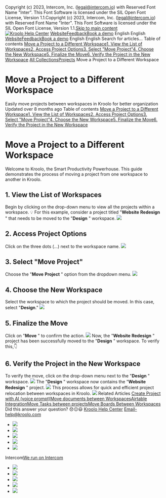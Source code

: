 Copyright (c) 2023, Intercom, Inc. (legal@intercom.io) with Reserved Font Name "Inter". This Font Software is licensed under the SIL Open Font License, Version 1.1.Copyright (c) 2023, Intercom, Inc. (legal@intercom.io) with Reserved Font Name "Inter". This Font Software is licensed under the SIL Open Font License, Version 1.1.[Skip to main content](https://help.kroolo.com/en/articles/9812832-move-a-project-to-a-different-workspace#main-content)
[![Kroolo Help Center](https://downloads.intercomcdn.com/i/o/h4qkzypg/611116/ee699fbf23fef0f6d8d4f666d84c/37cdcedd14003d8fdcfdeda0a05c09cb)](https://help.kroolo.com/en/)
[Website](https://kroolo.com/)[Feedback](https://kroolo.featurebase.app/)[Book a demo](https://kroolo.com/book-demo)
English
English
[Website](https://kroolo.com/)[Feedback](https://kroolo.featurebase.app/)[Book a demo](https://kroolo.com/book-demo)
English
English
Search for articles...
Table of contents
[Move a Project to a Different Workspace](https://help.kroolo.com/en/articles/9812832-move-a-project-to-a-different-workspace#h_ddc5ce895a)[1. View the List of Workspaces](https://help.kroolo.com/en/articles/9812832-move-a-project-to-a-different-workspace#h_8d5c4739ef)[2. Access Project Options](https://help.kroolo.com/en/articles/9812832-move-a-project-to-a-different-workspace#h_e888c388f0)[3. Select "Move Project"](https://help.kroolo.com/en/articles/9812832-move-a-project-to-a-different-workspace#h_f6a4c97169)[4. Choose the New Workspace](https://help.kroolo.com/en/articles/9812832-move-a-project-to-a-different-workspace#h_d5c23d443d)[5. Finalize the Move](https://help.kroolo.com/en/articles/9812832-move-a-project-to-a-different-workspace#h_3ccacc9124)[6. Verify the Project in the New Workspace](https://help.kroolo.com/en/articles/9812832-move-a-project-to-a-different-workspace#h_fcd46ab14b)
[All Collections](https://help.kroolo.com/en/)[Projects](https://help.kroolo.com/en/collections/9118210-projects)
Move a Project to a Different Workspace
# Move a Project to a Different Workspace
Easily move projects between workspaces in Kroolo for better organization
Updated over 8 months ago
Table of contents
[Move a Project to a Different Workspace](https://help.kroolo.com/en/articles/9812832-move-a-project-to-a-different-workspace#h_ddc5ce895a)[1. View the List of Workspaces](https://help.kroolo.com/en/articles/9812832-move-a-project-to-a-different-workspace#h_8d5c4739ef)[2. Access Project Options](https://help.kroolo.com/en/articles/9812832-move-a-project-to-a-different-workspace#h_e888c388f0)[3. Select "Move Project"](https://help.kroolo.com/en/articles/9812832-move-a-project-to-a-different-workspace#h_f6a4c97169)[4. Choose the New Workspace](https://help.kroolo.com/en/articles/9812832-move-a-project-to-a-different-workspace#h_d5c23d443d)[5. Finalize the Move](https://help.kroolo.com/en/articles/9812832-move-a-project-to-a-different-workspace#h_3ccacc9124)[6. Verify the Project in the New Workspace](https://help.kroolo.com/en/articles/9812832-move-a-project-to-a-different-workspace#h_fcd46ab14b)
# Move a Project to a Different Workspace
Welcome to Kroolo, the Smart Productivity Powerhouse. This guide demonstrates the process of moving a project from one workspace to another in Kroolo.
## 1. View the List of Workspaces
Begin by clicking on the drop-down menu to view all the projects within a workspace.
💡 For this example, consider a project titled "**Website** **Redesign** " that needs to be moved to the "**Design** " workspace.
[![](https://kroolo-e0b70269b6e2.intercom-attachments-1.com/i/o/1165724781/c0a086fcd9e0722dc529813a/1c0c2d4e-500c-44d5-a2af-ade7fa423024.gif?expires=1747842300&signature=0ccf57c72f306b4664c1fa6cdadd079c5a47c81dbdfe1c920915022768fec54d&req=dSEhE858mYZXWPMW1HO4zZxVz2bx7azr%2B0ypfdZog2tkt%2B%2FCrsGdpCmtt0yk%0AYM32cRiLugjgrY69iJY%3D%0A)](https://kroolo-e0b70269b6e2.intercom-attachments-1.com/i/o/1165724781/c0a086fcd9e0722dc529813a/1c0c2d4e-500c-44d5-a2af-ade7fa423024.gif?expires=1747842300&signature=0ccf57c72f306b4664c1fa6cdadd079c5a47c81dbdfe1c920915022768fec54d&req=dSEhE858mYZXWPMW1HO4zZxVz2bx7azr%2B0ypfdZog2tkt%2B%2FCrsGdpCmtt0yk%0AYM32cRiLugjgrY69iJY%3D%0A)
## 2. Access Project Options
Click on the three dots (...) next to the workspace name.
[![](https://kroolo-e0b70269b6e2.intercom-attachments-1.com/i/o/1165724783/2b616fd233c58c0a3aacb230/d7884904-225a-4f02-b21c-171073103e1e.png?expires=1747842300&signature=31876b9778ebffb17dcb5369bbf8e01e97eee9e720469f507f93c59c1098d80d&req=dSEhE858mYZXWvMW1HO4zWnSuRXksKH9dPUwC%2FQg8gtijMCAwDs8RcrbXzsZ%0Atzh3KAoJgjW9ri7dni0%3D%0A)](https://kroolo-e0b70269b6e2.intercom-attachments-1.com/i/o/1165724783/2b616fd233c58c0a3aacb230/d7884904-225a-4f02-b21c-171073103e1e.png?expires=1747842300&signature=31876b9778ebffb17dcb5369bbf8e01e97eee9e720469f507f93c59c1098d80d&req=dSEhE858mYZXWvMW1HO4zWnSuRXksKH9dPUwC%2FQg8gtijMCAwDs8RcrbXzsZ%0Atzh3KAoJgjW9ri7dni0%3D%0A)
## 3. Select "Move Project"
Choose the "**Move** **Project** " option from the dropdown menu.
[![](https://kroolo-e0b70269b6e2.intercom-attachments-1.com/i/o/1165724788/ec8fbc9ee9b4bf2e958fee0b/5d412535-4dff-41d5-a782-a5640e682e20.png?expires=1747842300&signature=15a75bf4cb319f3f9914ffc0fc48958c7e08088b42306b052ef8c7286b603f2b&req=dSEhE858mYZXUfMW1HO4zXwP2FgT3ogMnBrQiZE6fy%2BCI8%2BBz5jBbRfit1%2B%2F%0Aeo7uvGJibnD6beIKAfI%3D%0A)](https://kroolo-e0b70269b6e2.intercom-attachments-1.com/i/o/1165724788/ec8fbc9ee9b4bf2e958fee0b/5d412535-4dff-41d5-a782-a5640e682e20.png?expires=1747842300&signature=15a75bf4cb319f3f9914ffc0fc48958c7e08088b42306b052ef8c7286b603f2b&req=dSEhE858mYZXUfMW1HO4zXwP2FgT3ogMnBrQiZE6fy%2BCI8%2BBz5jBbRfit1%2B%2F%0Aeo7uvGJibnD6beIKAfI%3D%0A)
## 4. Choose the New Workspace
Select the workspace to which the project should be moved. In this case, select "**Design**."
[![](https://kroolo-e0b70269b6e2.intercom-attachments-1.com/i/o/1165724794/25ba26d78735919591f20ac2/65fef59a-a31c-4a35-8d34-288ae492d437.gif?expires=1747842300&signature=a2f8fc872ad8cd977ae1ddb4f1d0afe86598d2bb63c11651e1f02cdb8a2249c4&req=dSEhE858mYZWXfMW1HO4zRdRC90TNqmh9uB5rxFJKbvrr1V6%2FkNk%2B%2BDfUsIf%0AErOE5jMlAs9YkF1hATo%3D%0A)](https://kroolo-e0b70269b6e2.intercom-attachments-1.com/i/o/1165724794/25ba26d78735919591f20ac2/65fef59a-a31c-4a35-8d34-288ae492d437.gif?expires=1747842300&signature=a2f8fc872ad8cd977ae1ddb4f1d0afe86598d2bb63c11651e1f02cdb8a2249c4&req=dSEhE858mYZWXfMW1HO4zRdRC90TNqmh9uB5rxFJKbvrr1V6%2FkNk%2B%2BDfUsIf%0AErOE5jMlAs9YkF1hATo%3D%0A)
## 5. Finalize the Move
Click on "**Move** " to confirm the action.
[![](https://kroolo-e0b70269b6e2.intercom-attachments-1.com/i/o/1165724799/dcf23574169b46c55543ad2b/0e1de832-145c-40c8-88b7-31a1240a156d.gif?expires=1747842300&signature=10e77a42b267b0c2d9b8acbef7834a2fe4cd369e44b8ffe07b0f13ba3e3f8eff&req=dSEhE858mYZWUPMW1HO4zetFnGSfzJT97w32ZTCu5pz%2F5Ok9nX2T8m%2FhEDhO%0AkoHeq23byhk2zrE1hdE%3D%0A)](https://kroolo-e0b70269b6e2.intercom-attachments-1.com/i/o/1165724799/dcf23574169b46c55543ad2b/0e1de832-145c-40c8-88b7-31a1240a156d.gif?expires=1747842300&signature=10e77a42b267b0c2d9b8acbef7834a2fe4cd369e44b8ffe07b0f13ba3e3f8eff&req=dSEhE858mYZWUPMW1HO4zetFnGSfzJT97w32ZTCu5pz%2F5Ok9nX2T8m%2FhEDhO%0AkoHeq23byhk2zrE1hdE%3D%0A)
Now, the "**Website** **Redesign** " project has been successfully moved to the "**Design** " workspace. 
To verify this,👇
## 6. Verify the Project in the New Workspace
To verify the move, click on the drop-down menu next to the "**Design** " workspace.
[![](https://kroolo-e0b70269b6e2.intercom-attachments-1.com/i/o/1165724802/ca39ccb9660e7e2698d112c0/1e819325-2fc8-4863-a993-27442eaac5d5.gif?expires=1747842300&signature=ef619c2403a9bbe90834ae06fe49e7043d18142badf6c5f63d8cae702ac36ce0&req=dSEhE858mYlfW%2FMW1HO4zai2MOf0KFRp%2BiJj33qnOW1bWUmVMirFAwmw3i6Z%0A5YVfCbHJrvEunbyaR3U%3D%0A)](https://kroolo-e0b70269b6e2.intercom-attachments-1.com/i/o/1165724802/ca39ccb9660e7e2698d112c0/1e819325-2fc8-4863-a993-27442eaac5d5.gif?expires=1747842300&signature=ef619c2403a9bbe90834ae06fe49e7043d18142badf6c5f63d8cae702ac36ce0&req=dSEhE858mYlfW%2FMW1HO4zai2MOf0KFRp%2BiJj33qnOW1bWUmVMirFAwmw3i6Z%0A5YVfCbHJrvEunbyaR3U%3D%0A)
The "**Design** " workspace now contains the "**Website** **Redesign** " project. 
[![](https://downloads.intercomcdn.com/i/o/1165721153/5538644fbeca39d6206abb62/5eccc32c-2f82-4dcc-9125-05b281047391?expires=1747842300&signature=0c2f4c42af5c30199ca88ef9b16c1211166e467a060dfa8c65efbd7d50909378&req=dSEhE858nIBaWvMW1HO4zS%2Befja5JAAAdLOsSc4ZEtXXv2EH4LB6sEaCpvcv%0AXLUJ9rEiF5IhbhEKlw4%3D%0A)](https://downloads.intercomcdn.com/i/o/1165721153/5538644fbeca39d6206abb62/5eccc32c-2f82-4dcc-9125-05b281047391?expires=1747842300&signature=0c2f4c42af5c30199ca88ef9b16c1211166e467a060dfa8c65efbd7d50909378&req=dSEhE858nIBaWvMW1HO4zS%2Befja5JAAAdLOsSc4ZEtXXv2EH4LB6sEaCpvcv%0AXLUJ9rEiF5IhbhEKlw4%3D%0A)
This process allows for quick and efficient project relocation between workspaces in Kroolo. 
[![](https://downloads.intercomcdn.com/i/o/1165712365/6e891e655996ec041630462f/cta+2.png?expires=1747842300&signature=d70f38a0c7d8e484d5c16d8a4038b9fd2fb66d2eeea76608181f9261dd298c2b&req=dSEhE85%2Fn4JZXPMW1HO4zTpa4Wkfi440bV0xE8Wx4K4wwD6qq3WqL%2B67ha5X%0A%2FKzOopWQsdda27r4Uds%3D%0A)](https://kroolo.com/)
Related Articles
[Create Project with AI (voice prompt)](https://help.kroolo.com/en/articles/9799551-create-project-with-ai-voice-prompt)[Move documents between Workspaces](https://help.kroolo.com/en/articles/9874700-move-documents-between-workspaces)[Airtable Integration](https://help.kroolo.com/en/articles/10089943-airtable-integration)[Move Tasks between projects](https://help.kroolo.com/en/articles/10220998-move-tasks-between-projects)[Move Boards Between Workspaces](https://help.kroolo.com/en/articles/10568526-move-boards-between-workspaces)
Did this answer your question?
😞😐😃
[Kroolo Help Center](https://help.kroolo.com/en/)
Email-help@kroolo.com
  * [![](https://intercom.help/kroolo/assets/svg/icon:social-facebook/FFFFFF)](https://www.facebook.com/profile.php?id=61553808299270)
  * [![](https://intercom.help/kroolo/assets/svg/icon:social-linkedin/FFFFFF)](https://www.linkedin.com/company/getkroolo)
  * [![](https://intercom.help/kroolo/assets/svg/icon:social-instagram/FFFFFF)](https://www.instagram.com/getkroolo)
  * [![](https://intercom.help/kroolo/assets/svg/icon:social-youtube/FFFFFF)](https://www.youtube.com/@getkroolo/featured)
  * [![](https://intercom.help/kroolo/assets/svg/icon:social-twitter-x/FFFFFF)](https://www.twitter.com/getkroolo)


Intercom[We run on Intercom](https://www.intercom.com/intercom-link?company=Kroolo&solution=customer-support&utm_campaign=intercom-link&utm_content=We+run+on+Intercom&utm_medium=help-center&utm_referrer=https%3A%2F%2Fhelp.kroolo.com%2Fen%2Farticles%2F9812832-move-a-project-to-a-different-workspace&utm_source=desktop-web)
  * [![](https://intercom.help/kroolo/assets/svg/icon:social-facebook/FFFFFF)](https://www.facebook.com/profile.php?id=61553808299270)
  * [![](https://intercom.help/kroolo/assets/svg/icon:social-linkedin/FFFFFF)](https://www.linkedin.com/company/getkroolo)
  * [![](https://intercom.help/kroolo/assets/svg/icon:social-instagram/FFFFFF)](https://www.instagram.com/getkroolo)
  * [![](https://intercom.help/kroolo/assets/svg/icon:social-youtube/FFFFFF)](https://www.youtube.com/@getkroolo/featured)
  * [![](https://intercom.help/kroolo/assets/svg/icon:social-twitter-x/FFFFFF)](https://www.twitter.com/getkroolo)


